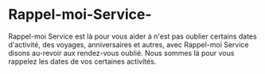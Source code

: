# Rappel-moi-Service-
Rappel-moi Service est là pour vous aider à n'est pas oublier certains dates d'activité, des voyages, anniversaires et autres, avec Rappel-moi Service disons au-revoir aux rendez-vous oublié. Nous sommes là pour vous rappelez les dates de vos certaines activités. 
